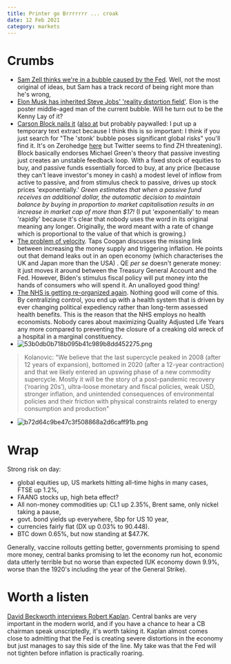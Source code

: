 ```yaml
---
title: Printer go Brrrrrrr ... croak
date: 12 Feb 2021
category: markets
---
```


# Crumbs

- [Sam Zell thinks we're in a bubble caused by the Fed](https://thesoundingline.com/sam-zell-slams-rampant-stimulus-fueled-speculation). Well, not the most original of ideas, but Sam has a track record of being right more than he's wrong,
- [Elon Musk has inherited Steve Jobs' 'reality distortion field'](https://www.ft.com/content/d8e5135f-804d-4e66-8ea0-6fd97809e78d). Elon is the poster middle-aged man of the current bubble. Will he turn out to be the Kenny Lay of it?
- [Carson Block nails it](https://termbin.com/fg3y) ([also at](https://www.ft.com/content/dbfc69df-7dbc-4338-a475-1432ffdc4056) but probably paywalled: I put up a temporary text extract because I think this is so important: I think if you just search for "The 'stonk' bubble poses significant global risks"  you'll find it. It's on Zerohedge [here](https://www.zerohedge.com/markets/stonk-bubble-poses-significant-global-risk) but Twitter seems to find ZH threatening). Block basically endorses Michael Green's theory that passive investing just creates an unstable feedback loop. With a fixed stock of equities to buy, and passive funds essentially forced to buy, at any price (because they can't leave investor's money in cash) a modest level of inflow from active to passive, and from stimulus check to passive, drives up stock prices 'exponentially.'  _Green estimates that when a passive fund receives an additional dollar, the automatic decision to maintain balance by buying in proportion to market capitalisation results in an increase in market cap of more than $17!_ (I put 'exponentially' to mean 'rapidly' because it's clear that nobody uses the word in its original meaning any longer. Originally, the word meant with a rate of change which is proportional to the value of that which is growing.) 
- [The problem of velocity](https://thesoundingline.com/m1-money-supply-growth-hits-jaw-dropping-75-money-velocity-wont-save-us-from-inflation/). Taps Coogan discusses the missing link between increasing the money supply and triggering inflation. He points out that demand leaks out in an open economy (which characterises the UK and Japan more than the USA) . QE _per se_ doesn't generate money: it just moves it around between the Treasury General Account and the Fed. However, Biden's stimulus fiscal policy will put money into the hands of consumers who will spend it. An unalloyed good thing!
- [The NHS is getting re-organized again](https://www.economist.com/britain/2021/02/13/boris-johnsons-nhs-prescription-more-control-less-competition). Nothing good will come of this. By centralizing control, you end up with a health system that is driven by ever changing political expediency rather than long-term assessed health benefits. This is the reason that the NHS employs no health economists. Nobody cares about maximizing Quality Adjusted Life Years any more compared to preventing the closure of a creaking old wreck of a hospital in a marginal constituency.
- ![53b0db0b718b095b41c989b8dd452275.png]({attach}53b0db0b718b095b41c989b8dd452275.png)

> Kolanovic: "We believe that the last supercycle peaked in 2008 (after 12 years of expansion), bottomed in 2020 (after a 12-year contraction) and that we likely entered an upswing phase of a new commodity supercycle. Mostly it will be the story of a post-pandemic recovery (‘roaring 20s’), ultra-loose monetary and fiscal policies, weak USD, stronger inflation, and unintended consequences of environmental policies and their friction with physical constraints related to energy consumption and production"

- ![b72d64c9be47c3f508868a2d6caff91b.png]({attach}b72d64c9be47c3f508868a2d6caff91b.png)

# Wrap

Strong risk on day:

- global equities up, US markets hitting all-time highs in many cases, FTSE up 1.2%,
- FAANG stocks up, high beta effect?
- All non-money commodities up: CL1 up 2.35%, Brent same, only nickel taking a pause,
- govt. bond yields up everywhere, 5bp for US 10 year,
- currencies fairly flat (DX up 0.03% to 90.448).
- BTC down 0.65%, but now standing at $47.7K. 

Generally, vaccine rollouts getting better, governments promising to spend more money, central banks promising to let the economy run hot, economic data utterly terrible but no worse than expected (UK economy down 9.9%, worse than the 1920's including the year of the General Strike).

# Worth a listen

[David Beckworth interviews Robert Kaplan](https://macromusings.libsyn.com/robert-kaplan-on-the-feds-new-framework-inflation-and-the-post-covid-economy).
Central banks are very important in the modern world, and if you have a chance to hear a CB chairman speak unscriptedly, it's worth taking it.
Kaplan almost comes close to admitting that the Fed is creating severe distortions in the economy but just manages to say this side of the line.
My take was that the Fed will not tighten before inflation is practically roaring.

